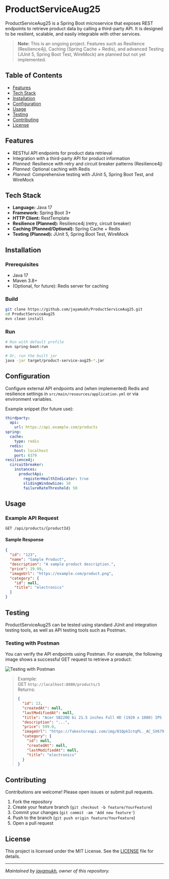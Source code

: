 # ProductServiceAug25

ProductServiceAug25 is a Spring Boot microservice that exposes REST endpoints to retrieve product data by calling a third-party API. It is designed to be resilient, scalable, and easily integrable with other services.

> **Note:** This is an ongoing project. Features such as Resilience (Resilience4j), Caching (Spring Cache + Redis), and advanced Testing (JUnit 5, Spring Boot Test, WireMock) are planned but not yet implemented.

## Table of Contents

- [Features](#features)
- [Tech Stack](#tech-stack)
- [Installation](#installation)
- [Configuration](#configuration)
- [Usage](#usage)
- [Testing](#testing)
- [Contributing](#contributing)
- [License](#license)

## Features

- RESTful API endpoints for product data retrieval
- Integration with a third-party API for product information
- _Planned:_ Resilience with retry and circuit breaker patterns (Resilience4j)
- _Planned:_ Optional caching with Redis
- _Planned:_ Comprehensive testing with JUnit 5, Spring Boot Test, and WireMock

## Tech Stack

- **Language:** Java 17
- **Framework:** Spring Boot 3+
- **HTTP Client:** RestTemplate
- **Resilience (Planned):** Resilience4j (retry, circuit breaker)
- **Caching (Planned/Optional):** Spring Cache + Redis
- **Testing (Planned):** JUnit 5, Spring Boot Test, WireMock

## Installation

### Prerequisites

- Java 17
- Maven 3.8+
- (Optional, for future): Redis server for caching

### Build

```bash
git clone https://github.com/jayamukh/ProductServiceAug25.git
cd ProductServiceAug25
mvn clean install
```

### Run

```bash
# Run with default profile
mvn spring-boot:run

# Or, run the built jar
java -jar target/product-service-aug25-*.jar
```

## Configuration

Configure external API endpoints and (when implemented) Redis and resilience settings in `src/main/resources/application.yml` or via environment variables.

Example snippet (for future use):
```yaml
thirdparty:
  api:
    url: https://api.example.com/products
spring:
  cache:
    type: redis
  redis:
    host: localhost
    port: 6379
resilience4j:
  circuitbreaker:
    instances:
      productApi:
        registerHealthIndicator: true
        slidingWindowSize: 10
        failureRateThreshold: 50
```

## Usage

### Example API Request

```http
GET /api/products/{productId}
```

#### Sample Response

```json
{
  "id": "123",
  "name": "Sample Product",
  "description": "A sample product description.",
  "price": 19.99,
  "imageUrl": "https://example.com/product.png",
  "category": {
    "id": null,
    "title": "electronics"
  }
}
```

## Testing

ProductServiceAug25 can be tested using standard JUnit and integration testing tools, as well as API testing tools such as Postman.

### Testing with Postman

You can verify the API endpoints using Postman. For example, the following image shows a successful GET request to retrieve a product:

![Testing with Postman](docs/images/postman-product-get.png)

> Example:  
> GET `http://localhost:8080/products/3`  
> Returns:
> ```json
> {
>   "id": 13,
>   "createdAt": null,
>   "lastModifiedAt": null,
>   "title": "Acer SB220Q bi 21.5 inches Full HD (1920 x 1080) IPS Ultra-Thin",
>   "description": "...",
>   "price": 599.0,
>   "imageUrl": "https://fakestoreapi.com/img/81QpkIctqPL._AC_SX679_.png",
>   "category": {
>     "id": null,
>     "createdAt": null,
>     "lastModifiedAt": null,
>     "title": "electronics"
>   }
> }
> ```

## Contributing

Contributions are welcome! Please open issues or submit pull requests.

1. Fork the repository
2. Create your feature branch (`git checkout -b feature/YourFeature`)
3. Commit your changes (`git commit -am 'Add new feature'`)
4. Push to the branch (`git push origin feature/YourFeature`)
5. Open a pull request

## License

This project is licensed under the MIT License. See the [LICENSE](LICENSE) file for details.

---

_Maintained by [jayamukh](https://github.com/jayamukh), owner of this repository._
